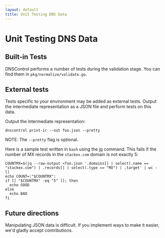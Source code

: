 ```yaml
---
layout: default
title: Unit Testing DNS Data
---
```


# Unit Testing DNS Data

## Built-in Tests

DNSControl performs a number of tests during the validation stage.
You can find them in `pkg/normalize/validate.go`.


## External tests

Tests specific to your environment may be added as external tests.
Output the intermediate representation as a JSON file and perform
tests on this data.

Output the intermediate representation:

    dnscontrol print-ir --out foo.json --pretty

NOTE: The `--pretty` flag is optional.

Here is a sample test written in `bash` using the [jq](https://stedolan.github.io/jq/) command.  This fails if the number of MX records in the `stackex.com` domain is not exactly 5:

    COUNTMX=$(jq --raw-output <foo.json '.domains[] | select(.name == "stackex.com") | .records[] | select(.type == "MX") | .target' | wc -l)
    echo COUNT=:"$COUNTMX":
    if [[ "$COUNTMX" -eq "5" ]]; then
      echo GOOD
    else
      echo BAD
    fi


## Future directions

Manipulating JSON data is difficult. If you implement ways to make it easier, we'd
gladly accept contributions.
